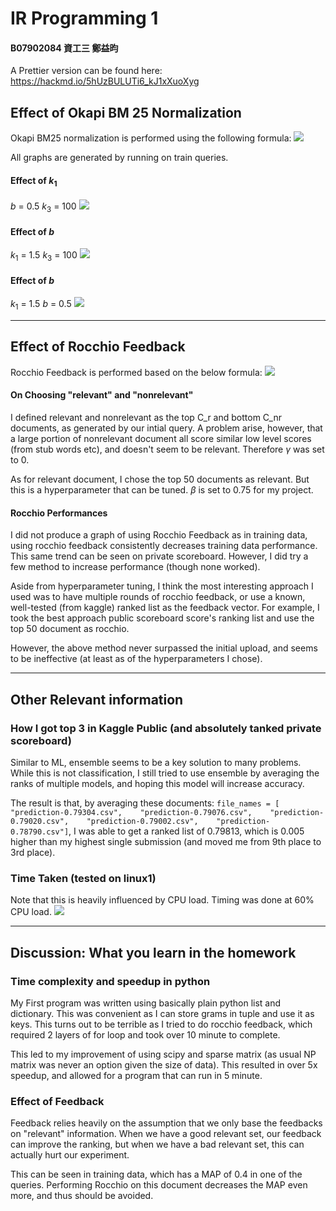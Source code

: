 # IR Programming 1
#### B07902084 資工三 鄭益昀

A Prettier version can be found here: https://hackmd.io/5hUzBULUTi6_kJ1xXuoXyg



## Effect of Okapi BM 25 Normalization

Okapi BM25 normalization is performed using the following formula:
![](https://i.imgur.com/vvNGjWg.png)

All graphs are generated by running on train queries.

#### Effect of $k_1$
$b$ = 0.5
$k_3$ = 100
![](https://i.imgur.com/jGUdgX2.png)

#### Effect of $b$
$k_1$ = 1.5
$k_3$ = 100
![](https://i.imgur.com/1WFEGpf.png)

#### Effect of $b$
$k_1$ = 1.5
$b$ = 0.5
![](https://i.imgur.com/FMZP8QL.png)

---

## Effect of Rocchio Feedback
Rocchio Feedback is performed based on the below formula:
![](https://i.imgur.com/ZH43fNa.png)

#### On Choosing "relevant" and "nonrelevant"
I defined relevant and nonrelevant as the top C_r and bottom C_nr documents, as generated by our intial query. A problem arise, however, that a large portion of nonrelevant document all score similar low level scores (from stub words etc), and doesn't seem to be relevant. Therefore $\gamma$ was set to 0.

As for relevant document, I chose the top 50 documents as relevant. But this is a hyperparameter that can be tuned. $\beta$ is set to 0.75 for my project.


#### Rocchio Performances
I did not produce a graph of using Rocchio Feedback as in training data, using rocchio feedback consistently decreases training data performance. This same trend can be seen on private scoreboard. However, I did try a few method to increase performance (though none worked). 

Aside from hyperparameter tuning, I think the most interesting approach I used was to have multiple rounds of rocchio feedback, or use a known, well-tested (from kaggle) ranked list as the feedback vector. For example, I took the best approach public scoreboard score's ranking list and use the top 50 document as rocchio.

However, the above method never surpassed the initial upload, and seems to be ineffective (at least as of the hyperparameters I chose).

---

## Other Relevant information

### How I got top 3 in Kaggle Public (and absolutely tanked private scoreboard)

Similar to ML, ensemble seems to be a key solution to many problems. While this is not classification, I still tried to use ensemble by averaging the ranks of multiple models, and hoping this model will increase accuracy.

The result is that, by averaging these documents:
`file_names = [    "prediction-0.79304.csv",    "prediction-0.79076.csv",    "prediction-0.79020.csv",    "prediction-0.79002.csv",    "prediction-0.78790.csv"]`, I was able to get a ranked list of 0.79813, which is 0.005 higher than my highest single submission (and moved me from 9th place to 3rd place).

### Time Taken (tested on linux1)
Note that this is heavily influenced by CPU load. Timing was done at 60% CPU load.
![](https://i.imgur.com/mC50I7D.png)

---

## Discussion: What you learn in the homework

### Time complexity and speedup in python

My First program was written using basically plain python list and dictionary. This was convenient as I can store grams in tuple and use it as keys. This turns out to be terrible as I tried to do rocchio feedback, which required 2 layers of for loop and took over 10 minute to complete.

This led to my improvement of using scipy and sparse matrix (as usual NP matrix was never an option given the size of data). This resulted in over 5x speedup, and allowed for a program that can run in 5 minute.

### Effect of Feedback

Feedback relies heavily on the assumption that we only base the feedbacks on "relevant" information. When we have a good relevant set, our feedback can improve the ranking, but when we have a bad relevant set, this can actually hurt our experiment.

This can be seen in training data, which has a MAP of 0.4 in one of the queries. Performing Rocchio on this document decreases the MAP even more, and thus should be avoided.